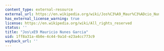 ```yaml
---
content_type: external-resource
external_url: https://en.wikipedia.org/wiki/Jos%C3%A9_Maur%C3%ADcio_Nunes_Garcia
has_external_license_warning: true
license: https://en.wikipedia.org/wiki/All_rights_reserved
status: ''
title: "Jos\xE9 Mauricio Nunes Garcia"
uid: 1ff8a31a-4b0e-4c44-9a1d-e23a4cc773c9
wayback_url: ''
---
```


